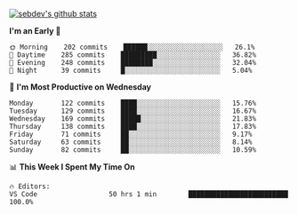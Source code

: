 [![sebdev's github stats](https://github-readme-stats.vercel.app/api?username=sebdeveloper6952&theme=vue-dark)](https://github.com/anuraghazra/github-readme-stats)
<!--START_SECTION:waka-->
**I'm an Early 🐤** 

```text
🌞 Morning    202 commits    ██████░░░░░░░░░░░░░░░░░░░   26.1% 
🌆 Daytime    285 commits    █████████░░░░░░░░░░░░░░░░   36.82% 
🌃 Evening    248 commits    ████████░░░░░░░░░░░░░░░░░   32.04% 
🌙 Night      39 commits     █░░░░░░░░░░░░░░░░░░░░░░░░   5.04%

```
📅 **I'm Most Productive on Wednesday** 

```text
Monday       122 commits    ████░░░░░░░░░░░░░░░░░░░░░   15.76% 
Tuesday      129 commits    ████░░░░░░░░░░░░░░░░░░░░░   16.67% 
Wednesday    169 commits    █████░░░░░░░░░░░░░░░░░░░░   21.83% 
Thursday     138 commits    ████░░░░░░░░░░░░░░░░░░░░░   17.83% 
Friday       71 commits     ██░░░░░░░░░░░░░░░░░░░░░░░   9.17% 
Saturday     63 commits     ██░░░░░░░░░░░░░░░░░░░░░░░   8.14% 
Sunday       82 commits     ██░░░░░░░░░░░░░░░░░░░░░░░   10.59%

```


📊 **This Week I Spent My Time On** 

```text
🔥 Editors: 
VS Code                  50 hrs 1 min        █████████████████████████   100.0%

```


<!--END_SECTION:waka-->
